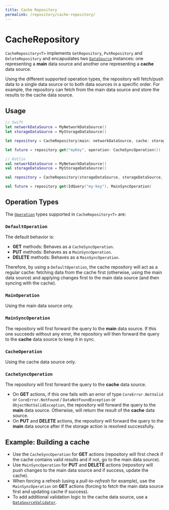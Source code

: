 ```yaml
---
title: Cache Repository
permalink: /repository/cache-repository/
---
```


# CacheRepository

`CacheRepository<T>` implements `GetRepository`, `PutRepository` and `DeleteRepository` and encapuslates two [`DataSource`](../DataSource/DataSource.md) instances: one representing a **main** data source and another one representing a **cache** data source.

Using the different supported operation types, the repository will fetch/push data to a single data source or to both data sources in a specific order. For example, the repository can fetch from the main data source and store the results to the cache data source. 

## Usage

```swift
// Swift
let networkDataSource = MyNetworkDataSource()
let storageDataSource = MyStorageDataSource()

let repository = CacheRepository(main: networkDataSource, cache: storageDataSource)

let future = repository.get("myKey", operation: CacheSyncOperation())
```

```kotlin
// Kotlin
val networkDataSource = MyNetworkDataSource()
val storageDataSource = MyStorageDataSource()

val repository = CacheRepository(storageDataSource, storageDataSource, storageDataSource, networkDataSource, networkDataSource, networkDataSource)

val future = repository.get(IdQuery("my-key"), MainSyncOperation)
```

## Operation Types

The [`Operation`](Operation.md) types supported in `CacheRepository<T>` are:

### `DefaultOperation`

The default behavior is:

- **GET** methods: Behaves as a `CacheSyncOperation`.
- **PUT** methods: Behaves as a `MainSyncOperation`.
- **DELETE** methods: Behaves as a `MainSyncOperation`.

Therefore, by using a `DefaultOperation`, the cache repository will act as a regular cache: fetching data from the cache first (otherwise, using the main data source) and applying changes first to the main data source (and then syncing with the cache).

### `MainOperation`

Using the main data source only.

### `MainSyncOperation`

The repository will first forward the query to the **main** data source. If this one succeeds without any error, the repository will then forward the query to the **cache** data source to keep it in sync.

### `CacheOperation`

Using the cache data source only.

### `CacheSyncOperation`

The repository will first forward the query to the **cache** data source. 

- On **GET** actions, if this one fails with an error of type `CoreError.NotValid` or `CoreError.NotFound` / `DataNotFoundException` or `ObjectNotValidException`, the repository will forward the query to the **main** data source. Otherwise, will return the result of the **cache** data source.
- On **PUT** and **DELETE** actions, the repository will forward the query to the **main** data source after if the storage action is resolved successfully.

## Example: Building a cache

- Use the `CacheSyncOperation` for **GET** actions (repository will first check if the cache contains valid results and if not, go to the main data source).
- Use `MainSyncOperation` for **PUT** and **DELETE** actions (repository will push changes to the main data source and if success, update the cache).
- When forcing a refresh (using a *pull-to-refresh* for example), use the `MainSyncOperation` on **GET** actions (forcing to fetch the main data source first and updating cache if success).
- To add additional validation logic to the cache data source, use a [`DataSourceValidator`](../DataSource/DataSourceValidator.md).
